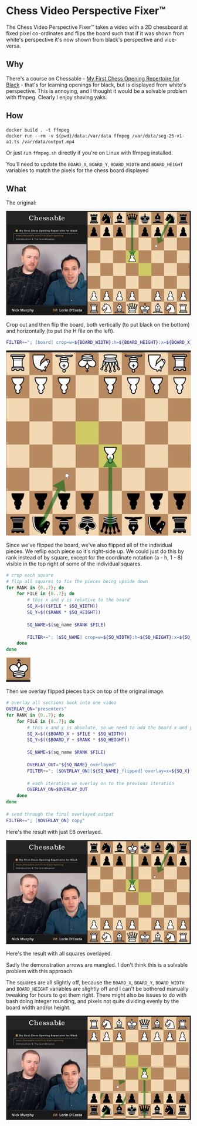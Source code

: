 # Chess Video Perspective Fixer™

The Chess Video Perspective Fixer™ takes a video with a 2D chessboard at fixed
pixel co-ordinates and flips the board such that if it was shown from white's
perspective it's now shown from black's perspective and vice-versa.

## Why

There's a course on Chessable - [My First Chess Opening Repertoire for
Black][mfcorb] - that's for learning openings for black, but is displayed from
white's perspective. This is annoying, and I thought it would be a solvable
problem with ffmpeg. Clearly I enjoy shaving yaks.

[mfcorb]: https://www.chessable.com/my-first-chess-opening-repertoire-for-black/course/9014/

## How

```
docker build . -t ffmpeg
docker run --rm -v ${pwd}/data:/var/data ffmpeg /var/data/seg-25-v1-a1.ts /var/data/output.mp4
```

Or just run `ffmpeg.sh` directly if you're on Linux with ffmpeg installed.

You'll need to update the `BOARD_X`, `BOARD_Y`, `BOARD_WIDTH` and `BOARD_HEIGHT`
variables to match the pixels for the chess board displayed 

## What

The original:

![Original](original.png "Original")

Crop out and then flip the board, both vertically (to put black on the bottom)
and horizontally (to put the H file on the left).

```bash
FILTER+="; [board] crop=w=${BOARD_WIDTH}:h=${BOARD_HEIGHT}:x=${BOARD_X}:y=${BOARD_Y}, vflip, hflip [board_flipped]"
```

![Board cropped and flipped](board-cropped-flipped.png "Board cropped and flipped")

Since we've flipped the board, we've also flipped all of the individual pieces.
We reflip each piece so it's right-side up. We could just do this by rank
instead of by square, except for the coordinate notation (a - h, 1 - 8) visible in
the top right of some of the individual squares.

```bash
# crop each square
# flip all squares to fix the pieces being upside down
for RANK in {0..7}; do
    for FILE in {0..7}; do
        # this x and y is relative to the board
        SQ_X=$(($FILE * $SQ_WIDTH))
        SQ_Y=$(($RANK * $SQ_HEIGHT))

        SQ_NAME=$(sq_name $RANK $FILE)
        
        FILTER+="; [$SQ_NAME] crop=w=${SQ_WIDTH}:h=${SQ_HEIGHT}:x=${SQ_X}:y=${SQ_Y}, vflip, hflip [${SQ_NAME}_flipped]"
    done
done
```

![E8 cropped and flipped](e8-cropped-flipped.png "E8 cropped and flipped")

Then we overlay flipped pieces back on top of the original image.

```bash
# overlay all sections back into one video
OVERLAY_ON="presenters"
for RANK in {0..7}; do
    for FILE in {0..7}; do
        # this x and y is absolute, so we need to add the board x and y
        SQ_X=$(($BOARD_X + $FILE * $SQ_WIDTH))
        SQ_Y=$(($BOARD_Y + $RANK * $SQ_HEIGHT))
        
        SQ_NAME=$(sq_name $RANK $FILE)
        
        OVERLAY_OUT="${SQ_NAME}_overlayed"
        FILTER+="; [$OVERLAY_ON][${SQ_NAME}_flipped] overlay=x=${SQ_X}:y=${SQ_Y} [${OVERLAY_OUT}]"

        # each iteration we overlay on to the previous iteration
        OVERLAY_ON=$OVERLAY_OUT
    done
done

# send through the final overlayed output
FILTER+="; [$OVERLAY_ON] copy"
```

Here's the result with just E8 overlayed.

![E8 overlayed on top of the board](e8-overlayed.png "E8 overlayed on top of the board")

Here's the result with all squares overlayed.

Sadly the demonstration arrows are mangled. I don't think this is a solvable
problem with this approach. 

The squares are all slightly off, because the `BOARD_X`, `BOARD_Y`,
`BOARD_WIDTH` and `BOARD_HEIGHT` variables are slightly off and I can't be
bothered manually tweaking for hours to get them right. There might also be
issues to do with bash doing integer rounding, and pixels not quite dividing
evenly by the board width and/or height.

![Final result](final.png "Final result")
